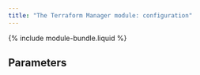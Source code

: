 ```yaml
---
title: "The Terraform Manager module: configuration"
---
```


{% include module-bundle.liquid %}

## Parameters

<!-- SCHEMA -->
